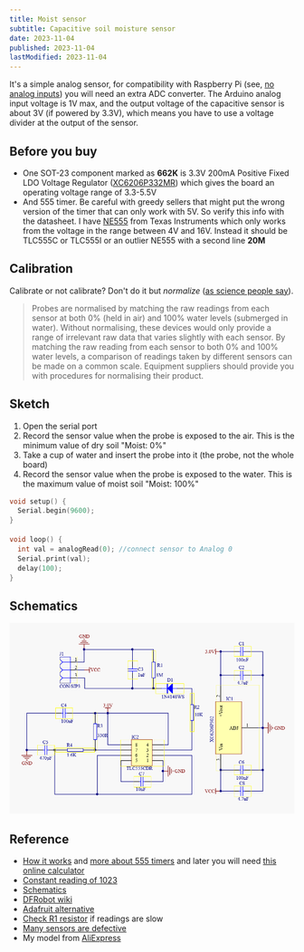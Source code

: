 ```yaml
---
title: Moist sensor
subtitle: Capacitive soil moisture sensor
date: 2023-11-04
published: 2023-11-04
lastModified: 2023-11-04
---
```


It's a simple analog sensor, for compatibility with Raspberry Pi (see, [no analog inputs](https://pinout.xyz/)) you will need an extra ADC converter. The Arduino analog input voltage is 1V max, and the output voltage of the capacitive sensor is about 3V (if powered by 3.3V), which means you have to use a voltage divider at the output of the sensor.

## Before you buy

- One SOT-23 component marked as **662K** is 3.3V 200mA Positive Fixed LDO Voltage Regulator ([XC6206P332MR](https://product.torexsemi.com/system/files/series/xc6206.pdf)) which gives the board an operating voltage range of 3.3-5.5V
- And 555 timer. Be careful with greedy sellers that might put the wrong version of the timer that can only work with 5V. So verify this info with the datasheet. I have [NE555](https://www.ti.com/lit/ds/symlink/ne555.pdf) from Texas Instruments which only works from the voltage in the range between 4V and 16V. Instead it should be TLC555C or TLC555I or an outlier NE555 with a second line **20M**

## Calibration

Calibrate or not calibrate? Don't do it but _normalize_ ([as science people say](https://www.daf.qld.gov.au/__data/assets/pdf_file/0018/55170/Capacitance-Probe-Calibration.pdf)).

>Probes are normalised by matching the raw readings from each sensor at both 0% (held in air) and 100% water levels (submerged in water). Without normalising, these devices would only provide a range of irrelevant raw data that varies slightly with each sensor. By matching the raw reading from each sensor to both 0% and 100% water levels, a comparison of readings taken by different sensors can be made on a common scale. Equipment suppliers should provide you with procedures for normalising their product.


## Sketch

1. Open the serial port
2. Record the sensor value when the probe is exposed to the air. This is the minimum value of dry soil "Moist: 0%"
3. Take a cup of water and insert the probe into it (the probe, not the whole board)
4. Record the sensor value when the probe is exposed to the water. This is the maximum value of moist soil "Moist: 100%"

```c
void setup() {
  Serial.begin(9600);
}

void loop() {
  int val = analogRead(0); //connect sensor to Analog 0
  Serial.print(val);
  delay(100);
}
```

## Schematics

![Schematics of capacitive soil moisteru sensor](./capacitive-soil-moisture-sensor-v1.0.png)


## Reference

- [How it works](https://www.biomaker.org/block-catalogue/2021/12/17/soil-moisture-sensor-aideepen-v12) and [more about 555 timers](https://www.nutsvolts.com/magazine/article/using-the-555-timer-ic-in-special-or-unusual-circuits) and later you will need [this online calculator](https://www.digikey.com/en/resources/conversion-calculators/conversion-calculator-555-timer)
- [Constant reading of 1023](https://forum.arduino.cc/t/capacitive-soil-moisture-sensor-v1-2/628094/8)
- [Schematics](https://raw.githubusercontent.com/Arduinolibrary/DFRobot_Capacitive_Soil_Moisture_Sensor/master/SEN0193%20%20Capacitive%20Soil%20Moisture%20SensorV1.0.PDF)
- [DFRobot wiki](https://wiki.dfrobot.com/Capacitive_Soil_Moisture_Sensor_SKU_SEN0193)
- [Adafruit alternative](https://www.adafruit.com/product/4026)
- [Check R1 resistor](https://www.youtube.com/watch?v=QGCrtXf8YSs) if readings are slow
- [Many sensors are defective](https://www.youtube.com/watch?v=IGP38bz-K48)
- My model from [AliExpress](https://www.aliexpress.us/item/3256805444580337.html)
